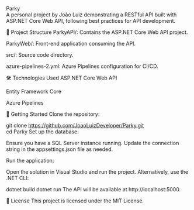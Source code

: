 Parky
<br />
A personal project by João Luiz demonstrating a RESTful API built with ASP.NET Core Web API, following best practices for API development.

📁 Project Structure
ParkyAPI/: Contains the ASP.NET Core Web API project.

ParkyWeb/: Front-end application consuming the API.

src/: Source code directory.

azure-pipelines-2.yml: Azure Pipelines configuration for CI/CD.

🛠️ Technologies Used
ASP.NET Core Web API

Entity Framework Core

Azure Pipelines

🚀 Getting Started
Clone the repository:

git clone https://github.com/JoaoLuizDeveloper/Parky.git
<br />
cd Parky
Set up the database:

Ensure you have a SQL Server instance running. Update the connection string in the appsettings.json file as needed.

Run the application:

Open the solution in Visual Studio and run the project. Alternatively, use the .NET CLI:

dotnet build
dotnet run
The API will be available at http://localhost:5000.

📄 License
This project is licensed under the MIT License.
